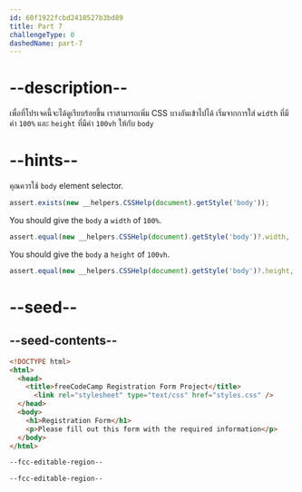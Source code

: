 ```yaml
---
id: 60f1922fcbd2410527b3bd89
title: Part 7
challengeType: 0
dashedName: part-7
---
```


# --description--

เพื่อที่โปรเจคนี้จะได้ดูเรียบร้อยขึ้น เราสามารถเพิ่ม CSS บางอันเข้าไปได้
เริ่มจากการใส่ `width` ที่มีค่า `100%` และ `height` ที่มีค่า `100vh` ให้กับ `body`

# --hints--

คุณควรใช้ `body` element selector.

```js
assert.exists(new __helpers.CSSHelp(document).getStyle('body'));
```

You should give the `body` a `width` of `100%`.

```js
assert.equal(new __helpers.CSSHelp(document).getStyle('body')?.width, '100%');
```

You should give the `body` a `height` of `100vh`.

```js
assert.equal(new __helpers.CSSHelp(document).getStyle('body')?.height, '100vh');
```

# --seed--

## --seed-contents--

```html
<!DOCTYPE html>
<html>
  <head>
    <title>freeCodeCamp Registration Form Project</title>
	  <link rel="stylesheet" type="text/css" href="styles.css" />
  </head>
  <body>
    <h1>Registration Form</h1>
    <p>Please fill out this form with the required information</p>
  </body>
</html>
```

```css
--fcc-editable-region--

--fcc-editable-region--
```
